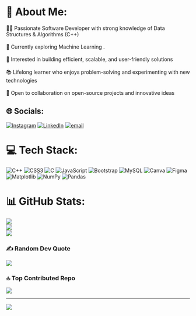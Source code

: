 # 💫 About Me:
👨‍💻 Passionate Software Developer with strong knowledge of Data Structures & Algorithms (C++)<br><br>🌱 Currently exploring Machine Learning .<br><br>🚀 Interested in building efficient, scalable, and user-friendly solutions<br><br>📚 Lifelong learner who enjoys problem-solving and experimenting with new technologies<br><br>🤝 Open to collaboration on open-source projects and innovative ideas


## 🌐 Socials:
[![Instagram](https://img.shields.io/badge/Instagram-%23E4405F.svg?logo=Instagram&logoColor=white)](https://instagram.com/ruba_abirami) [![LinkedIn](https://img.shields.io/badge/LinkedIn-%230077B5.svg?logo=linkedin&logoColor=white)](https://linkedin.com/in/RubaAbirami) [![email](https://img.shields.io/badge/Email-D14836?logo=gmail&logoColor=white)](mailto:rubaabhirami2004@gmail.com) 

# 💻 Tech Stack:
![C++](https://img.shields.io/badge/c++-%2300599C.svg?style=for-the-badge&logo=c%2B%2B&logoColor=white) ![CSS3](https://img.shields.io/badge/css3-%231572B6.svg?style=for-the-badge&logo=css3&logoColor=white) ![C](https://img.shields.io/badge/c-%2300599C.svg?style=for-the-badge&logo=c&logoColor=white) ![JavaScript](https://img.shields.io/badge/javascript-%23323330.svg?style=for-the-badge&logo=javascript&logoColor=%23F7DF1E) ![Bootstrap](https://img.shields.io/badge/bootstrap-%238511FA.svg?style=for-the-badge&logo=bootstrap&logoColor=white) ![MySQL](https://img.shields.io/badge/mysql-4479A1.svg?style=for-the-badge&logo=mysql&logoColor=white) ![Canva](https://img.shields.io/badge/Canva-%2300C4CC.svg?style=for-the-badge&logo=Canva&logoColor=white) ![Figma](https://img.shields.io/badge/figma-%23F24E1E.svg?style=for-the-badge&logo=figma&logoColor=white) ![Matplotlib](https://img.shields.io/badge/Matplotlib-%23ffffff.svg?style=for-the-badge&logo=Matplotlib&logoColor=black) ![NumPy](https://img.shields.io/badge/numpy-%23013243.svg?style=for-the-badge&logo=numpy&logoColor=white) ![Pandas](https://img.shields.io/badge/pandas-%23150458.svg?style=for-the-badge&logo=pandas&logoColor=white)
# 📊 GitHub Stats:
![](https://github-readme-stats.vercel.app/api?username=rubaabirami&theme=dark&hide_border=false&include_all_commits=false&count_private=false)<br/>
![](https://nirzak-streak-stats.vercel.app/?user=rubaabirami&theme=dark&hide_border=false)<br/>
![](https://github-readme-stats.vercel.app/api/top-langs/?username=rubaabirami&theme=dark&hide_border=false&include_all_commits=false&count_private=false&layout=compact)

### ✍️ Random Dev Quote
![](https://quotes-github-readme.vercel.app/api?type=horizontal&theme=radical)

### 🔝 Top Contributed Repo
![](https://github-contributor-stats.vercel.app/api?username=rubaabirami&limit=5&theme=dark&combine_all_yearly_contributions=true)

---
[![](https://visitcount.itsvg.in/api?id=rubaabirami&icon=0&color=0)](https://visitcount.itsvg.in)

<!-- Proudly created with GPRM ( https://gprm.itsvg.in ) -->
